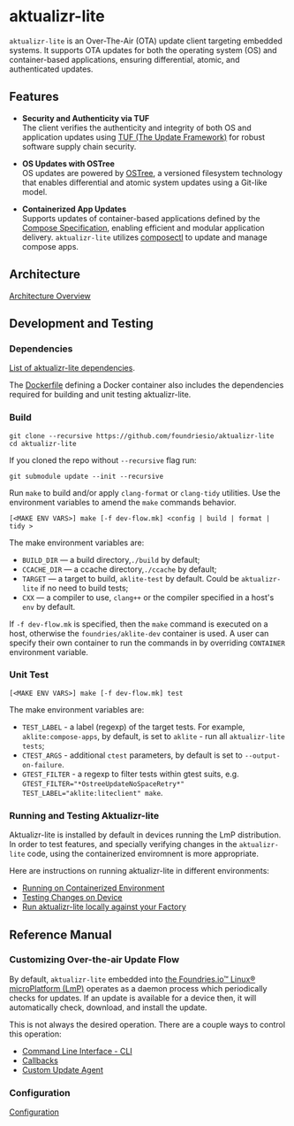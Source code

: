# aktualizr-lite

`aktualizr-lite` is an Over-The-Air (OTA) update client targeting embedded systems.
It supports OTA updates for both the operating system (OS) and container-based applications,
ensuring differential, atomic, and authenticated updates.

## Features

- **Security and Authenticity via TUF**  
  The client verifies the authenticity and integrity of both OS and application updates using 
  [TUF (The Update Framework)](https://theupdateframework.io/) for robust software supply chain security. 


- **OS Updates with OSTree**  
  OS updates are powered by [OSTree](https://github.com/ostreedev/ostree), a versioned filesystem
  technology that enables differential and atomic system updates using a Git-like model.
  

- **Containerized App Updates**  
  Supports updates of container-based applications defined by the [Compose Specification](https://github.com/compose-spec/compose-spec),
  enabling efficient and modular application delivery.
  `aktualizr-lite` utilizes [composectl](https://github.com/foundriesio/composeapp) to update and manage compose apps.

## Architecture
[Architecture Overview](./docs/architecture.md)

## Development and Testing

### Dependencies

[List of aktualizr-lite dependencies](https://github.com/advancedtelematic/aktualizr#dependencies).

The [Dockerfile](./docker/Dockerfile) defining a Docker container also includes the dependencies required for building and unit testing aktualizr-lite.

### Build

```
git clone --recursive https://github.com/foundriesio/aktualizr-lite
cd aktualizr-lite
```

If you cloned the repo without `--recursive` flag run:

```
git submodule update --init --recursive
```

Run `make` to build and/or apply `clang-format` or `clang-tidy` utilities.
Use the environment variables to amend the `make` commands behavior.

```
[<MAKE ENV VARS>] make [-f dev-flow.mk] <config | build | format | tidy >
```

The make environment variables are:

*  `BUILD_DIR` — a build directory,`./build` by default;
*  `CCACHE_DIR` — a ccache directory,`./ccache` by default;
*  `TARGET` — a target to build, `aklite-test` by default. Could be `aktualizr-lite` if no need to build tests;
*  `CXX` — a compiler to use, `clang++` or the compiler specified in a host's `env` by default.

If `-f dev-flow.mk` is specified, then the `make` command is executed on a host, otherwise the `foundries/aklite-dev` container is used.
A user can specify their own container to run the commands in by overriding `CONTAINER` environment variable.

### Unit Test

```
[<MAKE ENV VARS>] make [-f dev-flow.mk] test
```

The make environment variables are:

*  `TEST_LABEL` - a label (regexp) of the target tests. For example, `aklite:compose-apps`, by default, is set to `aklite` - run all `aktualizr-lite tests`;
*  `CTEST_ARGS` - additional `ctest` parameters, by default is set to `--output-on-failure`.
*  `GTEST_FILTER` - a regexp to filter tests within gtest suits, e.g. `GTEST_FILTER="*OstreeUpdateNoSpaceRetry*" TEST_LABEL="aklite:liteclient" make`.


### Running and Testing Aktualizr-lite 

Aktualizr-lite is installed by default in devices running the LmP distribution.
In order to test features, and specially verifying changes in the `aktualizr-lite` code,
using the containerized enviromnent is more appropriate.

Here are instructions on running aktualizr-lite in different environments:
* [Running on Containerized Environment](./docs/development-container.md)
* [Testing Changes on Device](./docs/testing-changes-on-device.md)
* [Run aktualizr-lite locally against your Factory](./docs/how-to-run-locally.md)

## Reference Manual

### Customizing Over-the-air Update Flow

By default, `aktualizr-lite` embedded into [the Foundries.io™ Linux® microPlatform (LmP)](https://docs.foundries.io/latest/reference-manual/linux/linux.html) operates as a daemon process
which periodically checks for updates. If an update is available for a device then, it will automatically check, download, and install
the update.

This is not always the desired operation. There are a couple ways to control this operation:

* [Command Line Interface - CLI](./docs/command-line-interface.md)
* [Callbacks](./docs/callbacks.md)
* [Custom Update Agent](./docs/custom-client.md)


### Configuration

[Configuration](./docs/configuration.md)